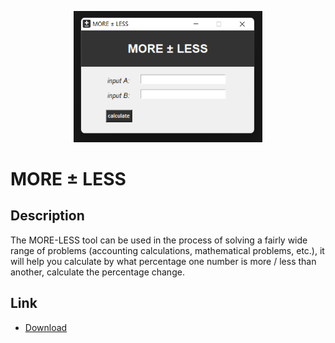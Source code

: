 <p align="center">
  <img src="more-less.jpg" width="60%"/>
  <br>
</p>

# MORE ± LESS

## Description

The MORE-LESS tool can be used in the process of solving a fairly wide range of problems (accounting calculations, mathematical problems, etc.), it will help you calculate by what percentage one number is more / less than another, calculate the percentage change.

## Link
- [Download](https://github.com/)